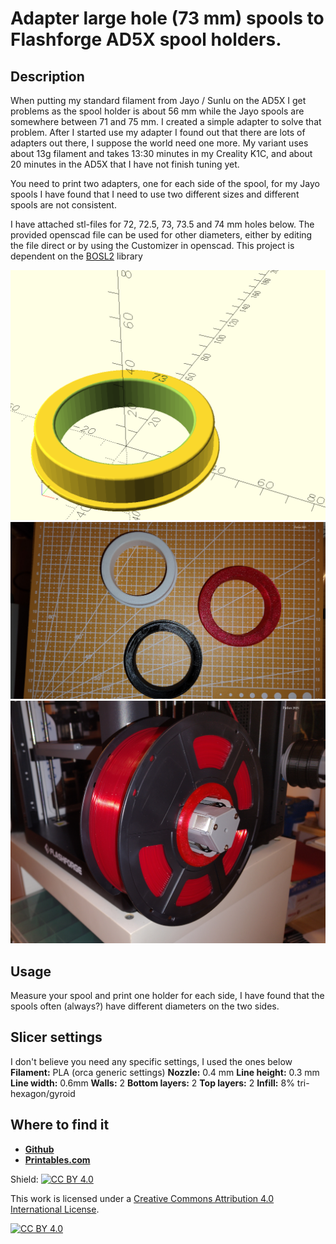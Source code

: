 # Adapter large hole (73 mm) spools to Flashforge AD5X spool holders.

## Description
When putting my standard filament from Jayo / Sunlu on the AD5X I get problems as the spool holder is about 56 mm while the Jayo spools are somewhere between 71 and 75 mm. I created a simple adapter to solve that problem. After I started use my adapter I found out that there are lots of adapters out there, I suppose the world need one more. My variant uses about 13g filament and takes 13:30 minutes in my Creality K1C, and about 20 minutes in the AD5X that I have not finish tuning yet.

You need to print two adapters, one for each side of the spool, for my Jayo spools I have found that I need to use two different sizes and different spools are not consistent.

I have attached stl-files for 72, 72.5, 73, 73.5 and 74 mm holes below. The provided openscad file can be used for other diameters, either by editing the file direct or by using the Customizer in openscad. This project is dependent on the [BOSL2](https://github.com/BelfrySCAD/BOSL2/wiki) library

![Rendered image](images/sh_adapter.png)
![Example 1](images/AD5X_spool_holder_1.png)
![Example 2](images/AD5X_spool_holder_2.png)

## Usage
Measure your spool and print one holder for each side, I have found that the spools often (always?) have different diameters on the two sides. 

## Slicer settings
I don't believe you need any specific settings, I used the ones below 
**Filament:** PLA (orca generic settings)
**Nozzle:** 0.4 mm
**Line height:** 0.3 mm **Line width:** 0.6mm
**Walls:** 2 **Bottom layers:** 2 **Top layers:** 2
**Infill:**  8% tri-hexagon/gyroid

## Where to find it
- [**Github**](https://github.com/patlun/Flashforge-AD5X-spool-adapter)
- [**Printables.com**](https://www.printables.com/model/1416539-adapter-large-hole-73-mm-spools-to-flashforge-ad5x)

Shield: [![CC BY 4.0][cc-by-shield]][cc-by]

This work is licensed under a
[Creative Commons Attribution 4.0 International License][cc-by].

[![CC BY 4.0][cc-by-image]][cc-by]

[cc-by]: http://creativecommons.org/licenses/by/4.0/
[cc-by-image]: https://i.creativecommons.org/l/by/4.0/88x31.png
[cc-by-shield]: https://img.shields.io/badge/License-CC%20BY%204.0-lightgrey.svg